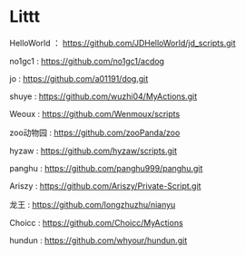 # Littt

HelloWorld ： https://github.com/JDHelloWorld/jd_scripts.git

no1gc1 : https://github.com/no1gc1/acdog

jo : https://github.com/a01191/dog.git

shuye : https://github.com/wuzhi04/MyActions.git

Weoux : https://github.com/Wenmoux/scripts

zoo动物园 : https://github.com/zooPanda/zoo

hyzaw : https://github.com/hyzaw/scripts.git

panghu : https://github.com/panghu999/panghu.git

Ariszy : https://github.com/Ariszy/Private-Script.git

龙王 : https://github.com/longzhuzhu/nianyu

Choicc : https://github.com/Choicc/MyActions

hundun : https://github.com/whyour/hundun.git
